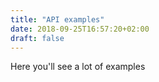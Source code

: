 ```yaml
---
title: "API examples"
date: 2018-09-25T16:57:20+02:00
draft: false
---
```


Here you'll see a lot of examples
